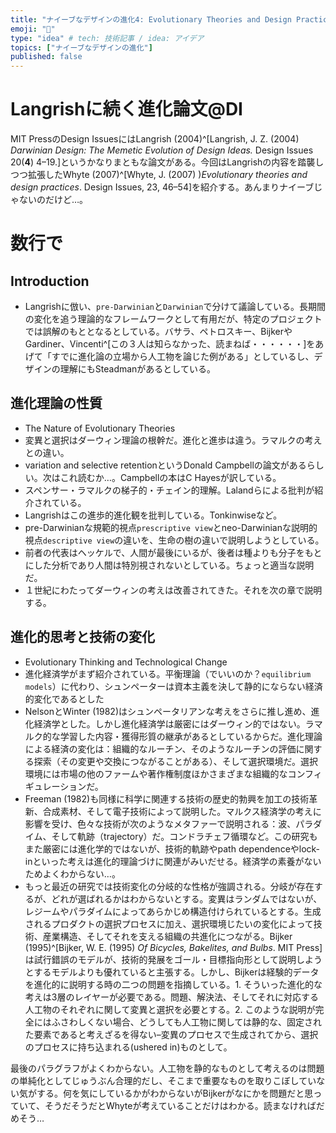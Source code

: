```yaml
---
title: "ナイーブなデザインの進化4: Evolutionary Theories and Design Practices"
emoji: "🎏"
type: "idea" # tech: 技術記事 / idea: アイデア
topics: ["ナイーブなデザインの進化"]
published: false
---
```


# Langrishに続く進化論文@DI

MIT PressのDesign IssuesにはLangrish (2004)^[Langrish, J. Z. (2004) _Darwinian Design: The Memetic Evolution of Design Ideas._ Design Issues 20(**4**) 4–19.]というかなりまともな論文がある。今回はLangrishの内容を踏襲しつつ拡張したWhyte (2007)^[Whyte, J. (2007) )_Evolutionary theories and design practices_. Design Issues, 23, 46–54]を紹介する。あんまりナイーブじゃないのだけど…。

# 数行で

## Introduction
- Langrishに倣い、`pre-Darwinian`と`Darwinian`で分けて議論している。長期間の変化を追う理論的なフレームワークとして有用だが、特定のプロジェクトでは誤解のもととなるとしている。バサラ、ペトロスキー、BijkerやGardiner、Vincenti^[この３人は知らなかった、読まねば・・・・・・]をあげて「すでに進化論の立場から人工物を論じた例がある」としているし、デザインの理解にもSteadmanがあるとしている。


## 進化理論の性質

- The Nature of Evolutionary Theories
- 変異と選択はダーウィン理論の根幹だ。進化と進歩は違う。ラマルクの考えとの違い。
- variation and selective retentionというDonald Campbellの論文があるらしい。次はこれ読むか…。Campbellの本はC Hayesが訳している。
- スペンサー・ラマルクの梯子的・チェイン的理解。Lalandらによる批判が紹介されている。
- Langrishはこの進歩的進化観を批判している。Tonkinwiseなど。
- pre-Darwinianな規範的視点`prescriptive view`とneo-Darwinianな説明的視点`descriptive view`の違いを、生命の樹の違いで説明しようとしている。
- 前者の代表はヘッケルで、人間が最後にいるが、後者は種よりも分子をもとにした分析であり人間は特別視されないとしている。ちょっと適当な説明だ。
- １世紀にわたってダーウィンの考えは改善されてきた。それを次の章で説明する。

## 進化的思考と技術の変化

- Evolutionary Thinking and Technological Change
- 進化経済学がまず紹介されている。平衡理論（でいいのか？`equilibrium models`）に代わり、シュンペーターは資本主義を決して静的にならない経済的変化であるとした
- NelsonとWinter (1982)はシュンペータリアンな考えをさらに推し進め、進化経済学とした。しかし進化経済学は厳密にはダーウィン的ではない。ラマルク的な学習した内容・獲得形質の継承があるとしているからだ。進化理論による経済の変化は：組織的なルーチン、そのようなルーチンの評価に関する探索（その変更や交換につながることがある）、そして選択環境だ。選択環境には市場の他のファームや著作権制度ほかさまざまな組織的なコンフィギュレーションだ。
- Freeman (1982)も同様に科学に関連する技術の歴史的勃興を加工の技術革新、合成素材、そして電子技術によって説明した。マルクス経済学の考えに影響を受け、色々な技術が次のようなメタファーで説明される：波、パラダイム、そして軌跡（trajectory）だ。コンドラチェフ循環など。この研究もまた厳密には進化学的ではないが、技術的軌跡やpath dependenceやlock-inといった考えは進化的理論づけに関連がみいだせる。経済学の素養がないためよくわからない…。
- もっと最近の研究では技術変化の分岐的な性格が強調される。分岐が存在するが、どれが選ばれるかはわからないとする。変異はランダムではないが、レジームやパラダイムによってあらかじめ構造付けられているとする。生成されるプロダクトの選択プロセスに加え、選択環境じたいの変化によって技術、産業構造、そしてそれを支える組織の共進化につながる。Bijker (1995)^[Bijker, W. E. (1995) _Of Bicycles, Bakelites, and Bulbs_. MIT Press]は試行錯誤のモデルが、技術的発展をゴール・目標指向形として説明しようとするモデルよりも優れていると主張する。しかし、Bijkerは経験的データを進化的に説明する時の二つの問題を指摘している。1. そういった進化的な考えは3層のレイヤーが必要である。問題、解決法、そしてそれに対応する人工物のそれぞれに関して変異と選択を必要とする。2. このような説明が完全にはふさわしくない場合、どうしても人工物に関しては静的な、固定された要素であると考えざるを得ない–変異のプロセスで生成されてから、選択のプロセスに持ち込まれる(ushered in)ものとして。

最後のパラグラフがよくわからない。人工物を静的なものとして考えるのは問題の単純化としてじゅうぶん合理的だし、そこまで重要なものを取りこぼしていない気がする。何を気にしているかがわからないがBijkerがなにかを問題だと思っていて、そうだそうだとWhyteが考えていることだけはわかる。読まなければだめそう…